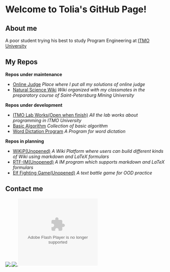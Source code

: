 # Welcome to Tolia's GitHub Page!

## About me
A poor student trying his best to study Program Engineering at [ITMO University](https://en.itmo.ru/en/)

## My Repos

**Repos under maintenance**
- [Online Judge](https://github.com/Tolia-GH/Online_Judge) 
  *Place where I put all my solutions of online judge*
- [Natural Science Wiki](https://github.com/ITMO-Computer-Science-Group/Natural-Sciences-Wiki) 
  *Wiki organized with my classmates in the preparatory course of Saint-Petersburg Mining University*

**Repos under development**
- [ITMO Lab Works(Open when finish)](https://github.com/ITMO-Software-Engineering/ITMO-Lab-Works)
  *All the lab works about programming in ITMO University*
- [Basic Algorithm](https://github.com/Tolia-GH/Basic_Algorithm)
  *Collection of basic algorithm*
- [Word Dictation Program](https://github.com/Tolia-GH/Word_Dictation_Program)
  *A Program for word dictation*

**Repos in planning**
- [WiKiP(Unopened)](https://github.com/Tolia-GH/WiKiP)
  *A Wiki Platform where users can build different kinds of Wiki using markdown and LaTeX formulars*
- [RTF-IM(Unopened)](https://github.com/Tolia-GH/RTF-IM)
  *A IM program which supports markdown and LaTeX formulars*
- [Elf Fighting Game(Unopened)](https://github.com/Tolia-GH/Elf-Fighting-Game)
  *A text battle game for OOD practice*

## Contact me


<a href="https://github.com/Tolia-GH/Tolia-GH">
  <img align="center" src="https://github-readme-stats.vercel.app/api?username=Tolia-GH&show_icons=true&count_private=true&theme=&hide=stars&include_all_commits=true" />
</a>

<a href="https://github.com/Tolia-GH/Tolia-GH">
  <img align="center" src="https://github-readme-stats.vercel.app/api/top-langs/?username=Tolia-GH&theme=&&layout=" />
</a>

<embed type="application/x-shockwave-flash" src="http://cdn.abowman.com/widgets/hamster/hamster.swf" width="250" height="210" id="flashID" name="flashID" bgcolor="#FFFFFF" quality="high" flashvars="up_backgroundColor=FFFFFF" wmode="opaque" allowscriptaccess="always">

<!--
**Tolia-GH/Tolia-GH** is a ✨ _special_ ✨ repository because its `README.md` (this file) appears on your GitHub profile.

Here are some ideas to get you started:

- 🔭 I’m currently working on ...
- 🌱 I’m currently learning ...
- 👯 I’m looking to collaborate on ...
- 🤔 I’m looking for help with ...
- 💬 Ask me about ...
- 📫 How to reach me: ...
- 😄 Pronouns: ...
- ⚡ Fun fact: ...

-->
